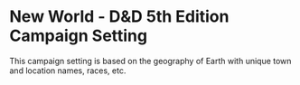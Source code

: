 # New World - D&D 5th Edition Campaign Setting

This campaign setting is based on the geography of Earth with unique town and location names, races, etc.
